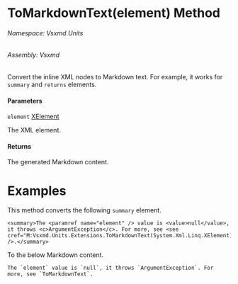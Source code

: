 <a name='M-Vsxmd-Units-Extensions-ToMarkdownText-System-Xml-Linq-XElement-'></a>
# ToMarkdownText(element) Method

###### Namespace:  Vsxmd.Units

###### Assembly:  Vsxmd

Convert the inline XML nodes to Markdown text.
For example, it works for `summary` and `returns` elements.

#### Parameters

`element`  [XElement](https://docs.microsoft.com/dotnet/api/System.Xml.Linq.XElement)  

The XML element.

#### Returns





The generated Markdown content.

# Examples

This method converts the following `summary` element.

```
<summary>The <paramref name="element" /> value is <value>null</value>, it throws <c>ArgumentException</c>. For more, see <see cref="M:Vsxmd.Units.Extensions.ToMarkdownText(System.Xml.Linq.XElement)" />.</summary>
```

To the below Markdown content.

```
The `element` value is `null`, it throws `ArgumentException`. For more, see `ToMarkdownText`.
```
